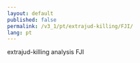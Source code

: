```yaml
---
layout: default
published: false
permalink: /v3_1/pt/extrajud-killing/FJI/
lang: pt
---
```


extrajud-killing analysis FJI

